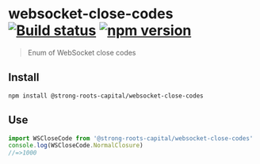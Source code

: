 # websocket-close-codes [![Build status](https://travis-ci.org/strong-roots-capital/websocket-close-codes.svg?branch=master)](https://travis-ci.org/strong-roots-capital/websocket-close-codes) [![npm version](https://img.shields.io/npm/v/@strong-roots-capital/websocket-close-codes.svg)](https://npmjs.org/package/@strong-roots-capital/websocket-close-codes)

> Enum of WebSocket close codes

## Install

```shell
npm install @strong-roots-capital/websocket-close-codes
```

## Use

```typescript
import WSCloseCode from '@strong-roots-capital/websocket-close-codes'
console.log(WSCloseCode.NormalClosure)
//=>1000
```
